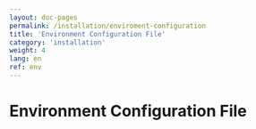 ```yaml
---
layout: doc-pages
permalink: /installation/enviroment-configuration
title: 'Environment Configuration File'
category: 'installation'
weight: 4
lang: en
ref: env
---
```


# Environment Configuration  File
